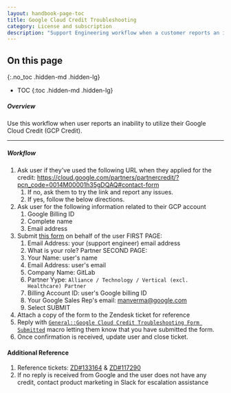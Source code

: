 ```yaml
---
layout: handbook-page-toc
title: Google Cloud Credit Troubleshooting
category: License and subscription
description: "Support Engineering workflow when a customer reports an inability to utilize their Google Cloud Credit (GCP Credit)"
---
```


## On this page
{:.no_toc .hidden-md .hidden-lg}

- TOC
{:toc .hidden-md .hidden-lg}

##### Overview

Use this workflow when user reports an inability to utilize their Google Cloud Credit (GCP Credit).


______________

##### Workflow
1. Ask user if they've used the following URL when they applied for the credit: https://cloud.google.com/partners/partnercredit/?pcn_code=0014M00001h35gDQAQ#contact-form
    1. If no, ask them to try the link and report any issues.
    2. If yes, follow the below directions.
1. Ask user for the following information related to their GCP account
    1. Google Billing ID
    1. Complete name
    1. Email address
1. Submit [this form](https://docs.google.com/forms/d/e/1FAIpQLScKgwz-P8wcBpQ-SprEEQDzxHoVyoBlaYqStlP9LsVUvHTTQQ/viewform) on behalf of the user
    FIRST PAGE:
    1. Email Address: your (support engineer) email address
    1. What is your role? Partner
    SECOND PAGE:
    1. Your Name: user's name
    1. Email Address: user's email
    1. Company Name: GitLab
    1. Partner Yype: `Alliance / Technology / Vertical (excl. Healthcare) Partner`
    1. Billing Account ID: user's Google billing ID
    1. Your Google Sales Rep's email: manverma@google.com
    1. Select SUBMIT
1. Attach a copy of the form to the Zendesk ticket for reference
1. Reply with [`General::Google Cloud Credit Troubleshooting Form Submitted`](https://gitlab.com/search?utf8=%E2%9C%93&group_id=2573624&project_id=17008590&scope=&search_code=true&snippets=false&repository_ref=master&nav_source=navbar&search=id%3A+360073423299) macro letting them know that you have submitted the form.
1. Once confirmation is received, update user and close ticket.

#### Additional Reference
1. Reference tickets: [ZD#133164](https://gitlab.zendesk.com/agent/tickets/133164) & [ZD#117290](https://gitlab.zendesk.com/agent/tickets/117290)
1. If no reply is received from Google and the user does not have any credit, contact product marketing in Slack for escalation assistance
